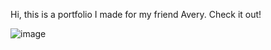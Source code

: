 Hi, this is a portfolio I made for my friend Avery. Check it out!


![image](https://github.com/jorofino3/falseax-portfolio/assets/97992795/f78ee3db-ece2-4d8b-b4d7-18eaa6ac4180)
